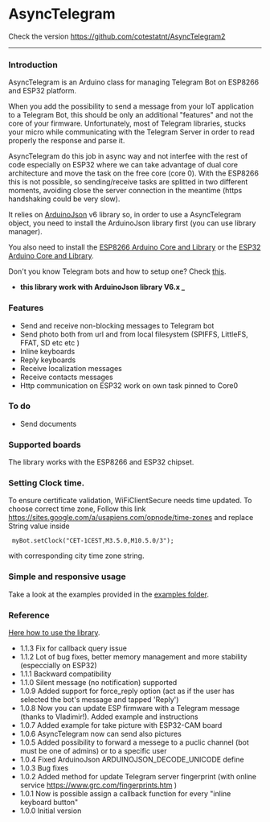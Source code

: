 # AsyncTelegram 

Check the version https://github.com/cotestatnt/AsyncTelegram2


___
### Introduction
AsyncTelegram is an Arduino class for managing Telegram Bot on ESP8266 and ESP32 platform.

When you add the possibility to send a message from your IoT application to a Telegram Bot, this should be only an additional "features" and not the core of your firmware.
Unfortunately, most of Telegram libraries, stucks your micro while communicating with the Telegram Server in order to read properly the response and parse it.

AsyncTelegram do this job in async way and not interfee with the rest of code especially on ESP32 where we can take advantage of dual core architecture and move the task on the free core (core 0). With the ESP8266 this is not possible, so sending/receive tasks are splitted in two different moments, avoiding close the server connection in the meantime (https handshaking could be very slow).

It relies on [ArduinoJson](https://github.com/bblanchon/ArduinoJson) v6 library so, in order to use a AsyncTelegram object, you need to install the ArduinoJson library first (you can use library manager).

You also need to install the [ESP8266 Arduino Core and Library](https://github.com/esp8266/Arduino) or the [ESP32 Arduino Core and Library](https://github.com/espressif/arduino-esp32).

Don't you know Telegram bots and how to setup one? Check [this](https://core.telegram.org/bots#6-botfather).

+ **this library work with ArduinoJson library V6.x _**


### Features
+ Send and receive non-blocking messages to Telegram bot
+ Send photo both from url and from local filesystem (SPIFFS, LittleFS, FFAT, SD etc etc )
+ Inline keyboards
+ Reply keyboards 
+ Receive localization messages
+ Receive contacts messages 
+ Http communication on ESP32 work on own task pinned to Core0 

### To do
+ Send documents

### Supported boards
The library works with the ESP8266 and ESP32 chipset.

### Setting Clock time.
To ensure certificate validation, WiFiClientSecure needs time updated. To choose correct time zone, Follow this link https://sites.google.com/a/usapiens.com/opnode/time-zones
and replace String value inside 
```
 myBot.setClock("CET-1CEST,M3.5.0,M10.5.0/3");
```
with corresponding city time zone string.

### Simple and responsive usage
Take a look at the examples provided in the [examples folder](https://github.com/cotestatnt/AsyncTelegram/tree/master/examples).

### Reference
[Here how to use the library](https://github.com/cotestatnt/AsyncTelegram/blob/master/REFERENCE.md). 

+ 1.1.3   Fix for callback query issue
+ 1.1.2   Lot of bug fixes, better memory management and more stability (especcially on ESP32)
+ 1.1.1   Backward compatibility
+ 1.1.0   Silent message (no notification) supported
+ 1.0.9   Added support for force_reply option (act as if the user has selected the bot's message and tapped 'Reply')
+ 1.0.8   Now you can update ESP firmware with a Telegram message (thanks to Vladimir!). Added example and instructions
+ 1.0.7   Added example for take picture with ESP32-CAM board
+ 1.0.6   AsyncTelegram now can send also pictures
+ 1.0.5   Added possibility to forward a messege to a puclic channel (bot must be one of admins) or to a specific user
+ 1.0.4	  Fixed ArduinoJson ARDUINOJSON_DECODE_UNICODE define
+ 1.0.3   Bug fixes
+ 1.0.2   Added method for update Telegram server fingerprint (with online service https://www.grc.com/fingerprints.htm )
+ 1.0.1   Now is possible assign a callback function for every "inline keyboard button"
+ 1.0.0   Initial version
